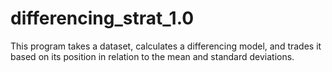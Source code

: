 # differencing_strat_1.0
This program takes a dataset, calculates a differencing model, and trades it based on its position in relation to the mean and standard deviations.
